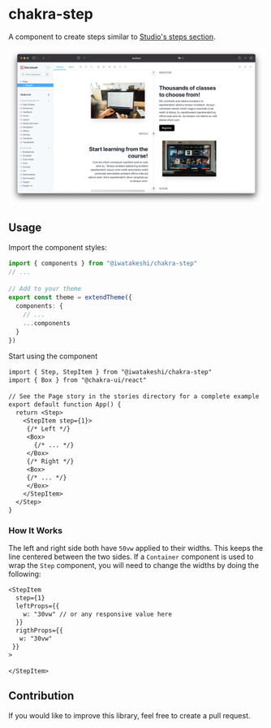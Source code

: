 # chakra-step

A component to create steps similar to [Studio's steps section](https://studio.com/david-blaine-magic#how-it-works-section).

![Step](./screenshot.png)

## Usage

Import the component styles:

```ts
import { components } from "@iwatakeshi/chakra-step"
// ...

// Add to your theme
export const theme = extendTheme({
  components: {
    // ...
    ...components
  }
})
```

Start using the component

```tsx
import { Step, StepItem } from "@iwatakeshi/chakra-step"
import { Box } from "@chakra-ui/react"

// See the Page story in the stories directory for a complete example
export default function App() {
  return <Step>
    <StepItem step={1}>
     {/* Left */}
     <Box>
       {/* ... */}
     </Box>
     {/* Right */}
     <Box>
     {/* ... */}
     </Box>
    </StepItem>
  </Step>
}
```

### How It Works

The left and right side both have `50vw` applied to their widths. This keeps the line centered between the two sides. If a `Container` component is used to wrap the `Step` component, you will need to change the widths by doing the following:

```tsx
<StepItem 
  step={1} 
  leftProps={{
    w: "30vw" // or any responsive value here
  }}
  rigthProps={{
   w: "30vw"
 }} 
>

</StepItem>
```

## Contribution

If you would like to improve this library, feel free to create a pull request.
